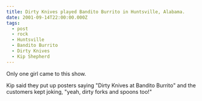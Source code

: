 ```yaml
---
title: Dirty Knives played Bandito Burrito in Huntsville, Alabama.
date: 2001-09-14T22:00:00.000Z
tags:
  - post 
  - rock
  - Huntsville
  - Bandito Burrito
  - Dirty Knives
  - Kip Shepherd
---
```


Only one girl came to this show.

Kip said they put up posters saying "Dirty Knives at Bandito Burrito" and the customers kept joking, "yeah, dirty forks and spoons too!"